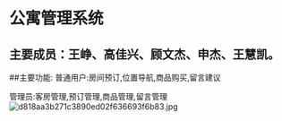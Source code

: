 # 公寓管理系统
## 主要成员：王峥、高佳兴、顾文杰、申杰、王慧凯。
##主要功能:
  普通用户:房间预订,位置导航,商品购买,留言建议
  
   管理员:客房管理,预订管理,商品管理,留言管理
![d818aa3b271c3890ed02f636693f6b83.jpg](https://wx1.sbimg.cn/2020/06/06/d818aa3b271c3890ed02f636693f6b83.jpg)
